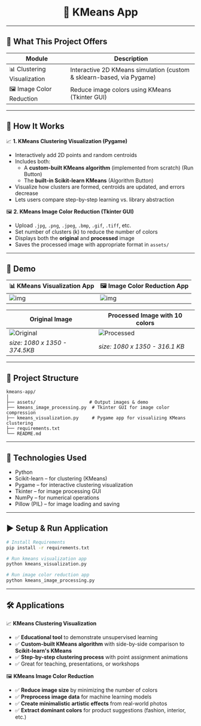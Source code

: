 <h1 align="center"> 🎨 KMeans App</h1>

---

## 🧭 What This Project Offers

| Module                        | Description                                                                 |
|------------------------------|-----------------------------------------------------------------------------|
| 📊 Clustering Visualization   | Interactive 2D KMeans simulation (custom & sklearn-based, via Pygame)      |
| 🖼️ Image Color Reduction     | Reduce image colors using KMeans (Tkinter GUI)                             |

---

## 🧠 How It Works

📈 **1. KMeans Clustering Visualization (Pygame)**
- Interactively add 2D points and random centroids
- Includes both:
  - A **custom-built KMeans algorithm** (implemented from scratch) (Run Button)
  - The **built-in Scikit-learn KMeans** (Algorithm Button)
- Visualize how clusters are formed, centroids are updated, and errors decrease
- Lets users compare step-by-step learning vs. library abstraction

🖼️ **2. KMeans Image Color Reduction (Tkinter GUI)**
- Upload `.jpg`, `.png`, `.jpeg`, `.bmp`, `.gif`, `.tiff`, etc.
- Set number of clusters (k) to reduce the number of colors
- Displays both the **original** and **processed** image
- Saves the processed image with appropriate format in `assets/`

---

## 📸 Demo

| 📊 KMeans Visualization App | 🖼️ Image Color Reduction App |
|--------------------------|--------------------------|
| ![img](https://github.com/PhungDinhQuangAnh/kmeans-app/blob/main/assets/kmeans_visualization_app_demo.png)  | ![img](https://github.com/PhungDinhQuangAnh/kmeans-app/blob/main/assets/kmeans_visualization_app_demo.png)  |

| Original Image             | Processed Image with 10 colors     |
|----------------------------------------|-------------------------------------|
| ![Original](https://github.com/PhungDinhQuangAnh/kmeans-app/blob/main/assets/test.jpg) | ![Processed](https://github.com/PhungDinhQuangAnh/kmeans-app/blob/main/assets/test_processed.jpg) |
|*size: 1080 x 1350 - 374.5KB*|*size: 1080 x 1350 - 316.1 KB*|

---

## 📁 Project Structure

```
kmeans-app/
│
├── assets/                    # Output images & demo
├── kmeans_image_processing.py  # Tkinter GUI for image color compression
├── kmeans_visualization.py     # Pygame app for visualizing KMeans clustering
├── requirements.txt
└── README.md
```

---

## 🔧 Technologies Used

- Python 
- Scikit-learn – for clustering (KMeans)
- Pygame – for interactive clustering visualization
- Tkinter – for image processing GUI
- NumPy – for numerical operations
- Pillow (PIL) – for image loading and saving

---

## ▶️ Setup & Run Application

```bash
# Install Requirements
pip install -r requirements.txt

# Run kmeans visualization app
python kmeans_visualization.py

# Run image color reduction app
python kmeans_image_processing.py
```

---

## 🛠 Applications

📈 **KMeans Clustering Visualization**
- ✅ **Educational tool** to demonstrate unsupervised learning
- ✅ **Custom-built KMeans algorithm** with side-by-side comparison to **Scikit-learn's KMeans**
- ✅ **Step-by-step clustering process** with point assignment animations
- ✅ Great for teaching, presentations, or workshops

🖼 **KMeans Image Color Reduction**
- ✅ **Reduce image size** by minimizing the number of colors
- ✅ **Preprocess image data** for machine learning models
- ✅ **Create minimalistic artistic effects** from real-world photos
- ✅ **Extract dominant colors** for product suggestions (fashion, interior, etc.)
